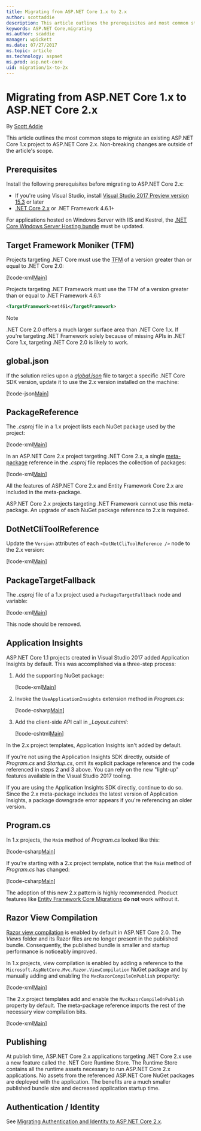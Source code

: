```yaml
---
title: Migrating from ASP.NET Core 1.x to 2.x
author: scottaddie
description: This article outlines the prerequisites and most common steps for migrating an ASP.NET Core 1.x project to ASP.NET Core 2.x.
keywords: ASP.NET Core,migrating
ms.author: scaddie
manager: wpickett
ms.date: 07/27/2017
ms.topic: article
ms.technology: aspnet
ms.prod: asp.net-core
uid: migration/1x-to-2x
---
```

# Migrating from ASP.NET Core 1.x to ASP.NET Core 2.x

By [Scott Addie](https://github.com/scottaddie)

This article outlines the most common steps to migrate an existing ASP.NET Core 1.x project to ASP.NET Core 2.x. Non-breaking changes are outside of the article's scope.

<a name="prerequisites"></a>

## Prerequisites
Install the following prerequisites before migrating to ASP.NET Core 2.x:
- If you're using Visual Studio, install [Visual Studio 2017 Preview version 15.3](https://www.visualstudio.com/vs/preview/) or later
- [.NET Core 2.x](https://www.microsoft.com/net/core/preview) or .NET Framework 4.6.1+

For applications hosted on Windows Server with IIS and Kestrel, the [.NET Core Windows Server Hosting bundle](xref:publishing/iis) must be updated.

<a name="tfm"></a>

## Target Framework Moniker (TFM)
Projects targeting .NET Core must use the [TFM](/dotnet/standard/frameworks#referring-to-frameworks) of a version greater than or equal to .NET Core 2.0:

[!code-xml[Main](../1x-to-2x/samples/AspNetCoreDotNetCore2.0App/AspNetCoreDotNetCore2.0App/AspNetCoreDotNetCore2.0App.csproj?range=3)]

Projects targeting .NET Framework must use the TFM of a version greater than or equal to .NET Framework 4.6.1:

```xml
<TargetFramework>net461</TargetFramework>
```

> [!NOTE]
> .NET Core 2.0 offers a much larger surface area than .NET Core 1.x. If you're targeting .NET Framework solely because of missing APIs in .NET Core 1.x, targeting .NET Core 2.0 is likely to work.

<a name="global-json"></a>

## global.json
If the solution relies upon a [*global.json*](https://docs.microsoft.com/dotnet/core/tools/global-json) file to target a specific .NET Core SDK version, update it to use the 2.x version installed on the machine:

[!code-json[Main](../1x-to-2x/samples/AspNetCoreDotNetCore2.0App/global.json?highlight=3)]

<a name="package-reference"></a>

## PackageReference
The *.csproj* file in a 1.x project lists each NuGet package used by the project:

[!code-xml[Main](../1x-to-2x/samples/AspNetCoreDotNetCore1.1App/AspNetCoreDotNetCore1.1App/AspNetCoreDotNetCore1.1App.csproj?range=9-26)]

In an ASP.NET Core 2.x project targeting .NET Core 2.x, a single [meta-package](xref:fundamentals/metapackage) reference in the *.csproj* file replaces the collection of packages:

[!code-xml[Main](../1x-to-2x/samples/AspNetCoreDotNetCore2.0App/AspNetCoreDotNetCore2.0App/AspNetCoreDotNetCore2.0App.csproj?range=8-10)]

All the features of ASP.NET Core 2.x and Entity Framework Core 2.x are included in the meta-package.

ASP.NET Core 2.x projects targeting .NET Framework cannot use this meta-package. An upgrade of each NuGet package reference to 2.x is required.

<a name="dot-net-cli-tool-reference"></a>

## DotNetCliToolReference
Update the `Version` attributes of each `<DotNetCliToolReference />` node to the 2.x version:

[!code-xml[Main](../1x-to-2x/samples/AspNetCoreDotNetCore2.0App/AspNetCoreDotNetCore2.0App/AspNetCoreDotNetCore2.0App.csproj?range=12-16)]

<a name="package-target-fallback"></a>

## PackageTargetFallback
The *.csproj* file of a 1.x project used a `PackageTargetFallback` node and variable:

[!code-xml[Main](../1x-to-2x/samples/AspNetCoreDotNetCore1.1App/AspNetCoreDotNetCore1.1App/AspNetCoreDotNetCore1.1App.csproj?range=5)]

This node should be removed.

<a name="app-insights"></a>

## Application Insights
ASP.NET Core 1.1 projects created in Visual Studio 2017 added Application Insights by default. This was accomplished via a three-step process:

1. Add the supporting NuGet package:

    [!code-xml[Main](../1x-to-2x/samples/AspNetCoreDotNetCore1.1App/AspNetCoreDotNetCore1.1App/AspNetCoreDotNetCore1.1App.csproj?range=10)]

2. Invoke the `UseApplicationInsights` extension method in *Program.cs*:

    [!code-csharp[Main](../1x-to-2x/samples/AspNetCoreDotNetCore1.1App/AspNetCoreDotNetCore1.1App/Program.cs?highlight=15)]

3. Add the client-side API call in *_Layout.cshtml*:

    [!code-cshtml[Main](../1x-to-2x/samples/AspNetCoreDotNetCore1.1App/AspNetCoreDotNetCore1.1App/Views/Shared/_Layout.cshtml?range=1,19)]

In the 2.x project templates, Application Insights isn't added by default.

If you're not using the Application Insights SDK directly, outside of *Program.cs* and *Startup.cs*, omit its explicit package reference and the code referenced in steps 2 and 3 above. You can rely on the new "light-up" features available in the Visual Studio 2017 tooling.

If you are using the Application Insights SDK directly, continue to do so. Since the 2.x meta-package includes the latest version of Application Insights, a package downgrade error appears if you're referencing an older version.

<a name="program-cs"></a>

## Program.cs
In 1.x projects, the `Main` method of *Program.cs* looked like this:

[!code-csharp[Main](../1x-to-2x/samples/AspNetCoreDotNetCore1.1App/AspNetCoreDotNetCore1.1App/Program.cs)]

If you're starting with a 2.x project template, notice that the `Main` method of *Program.cs* has changed:

[!code-csharp[Main](../1x-to-2x/samples/AspNetCoreDotNetCore2.0App/AspNetCoreDotNetCore2.0App/Program.cs)]

The adoption of this new 2.x pattern is highly recommended. Product features like [Entity Framework Core Migrations](xref:data/ef-mvc/migrations) **do not** work without it.

<a name="view-compilation"></a>

## Razor View Compilation
[Razor view compilation](xref:mvc/views/view-compilation) is enabled by default in ASP.NET Core 2.0. The *Views* folder and its Razor files are no longer present in the published bundle. Consequently, the published bundle is smaller and startup performance is noticeably improved.

In 1.x projects, view compilation is enabled by adding a reference to the `Microsoft.AspNetCore.Mvc.Razor.ViewCompilation` NuGet package and by manually adding and enabling the `MvcRazorCompileOnPublish` property:

[!code-xml[Main](../1x-to-2x/samples/AspNetCoreDotNetCore1.1App/AspNetCoreDotNetCore1.1App/AspNetCoreDotNetCore1.1App.csproj?highlight=4,16)]

The 2.x project templates add and enable the `MvcRazorCompileOnPublish` property by default. The meta-package reference imports the rest of the necessary view compilation bits.

[!code-xml[Main](../1x-to-2x/samples/AspNetCoreDotNetCore2.0App/AspNetCoreDotNetCore2.0App/AspNetCoreDotNetCore2.0App.csproj?highlight=4)]

<a name="publishing"></a>

## Publishing
At publish time, ASP.NET Core 2.x applications targeting .NET Core 2.x use a new feature called the .NET Core Runtime Store. The Runtime Store contains all the runtime assets necessary to run ASP.NET Core 2.x applications. No assets from the referenced ASP.NET Core NuGet packages are deployed with the application. The benefits are a much smaller published bundle size and decreased application startup time.

<a name="auth-and-identity"></a>

## Authentication / Identity
See [Migrating Authentication and Identity to ASP.NET Core 2.x](xref:migration/identity-2x).